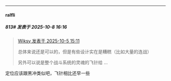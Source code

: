 ﻿
*****

####  ralfli  
##### 813#       发表于 2025-10-8 16:16

<blockquote><a href="httphttps://stage1st.com/2b/forum.php?mod=redirect&amp;goto=findpost&amp;pid=68529928&amp;ptid=2261358" target="_blank">Wiksy 发表于 2025-10-5 15:11</a>

总体来说还是可以的，但是有些设计实在是糟糕（比如大量的连战）

另外可以说是整个战斗系统的灵魂的飞针给 ...</blockquote>
定位应该跟黑冲类似吧，飞针相比还早一些

